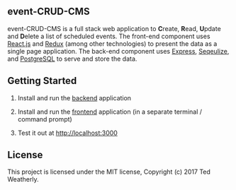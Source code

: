 ## event-CRUD-CMS ##

event-CRUD-CMS is a full stack web application to **C**reate, **R**ead, **U**pdate and **D**elete a list of scheduled events.  The front-end component uses [React.js](https://facebook.github.io/react/) and [Redux](http://redux.js.org/) (among other technologies) to present the data as a single page application.  The back-end component uses [Express](http://expressjs.com/), [Seqeulize](http://sequelizejs.com), and [PostgreSQL](https://www.postgresql.org/) to serve and store the data.

## Getting Started ##

 1. Install and run the [backend](https://github.com/tw3/event-crud-cms/tree/master/backend) application

 2. Install and run the [frontend](https://github.com/tw3/event-crud-cms/tree/master/frontend) application (in a separate terminal / command prompt)
 
 3. Test it out at [http://localhost:3000](http://localhost:3000)

## License ##

This project is licensed under the MIT license, Copyright (c) 2017 Ted Weatherly.
